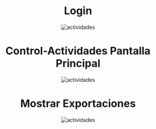 <center>
 <h1>Login</h1>
<img src="https://preview.ibb.co/eMR3Eq/actividades.png" alt="actividades" border="0">
<h1>Control-Actividades Pantalla Principal</h1>
 <img src="https://preview.ibb.co/eq2kuq/actividades.png" alt="actividades" border="0"><br>
 <h1>Mostrar Exportaciones</h1>
 <img src="https://preview.ibb.co/eq2kuq/actividades.png" alt="actividades" border="0">
</center>

